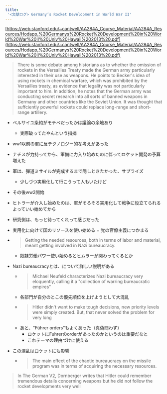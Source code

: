 ```yaml
---
title:
 '<文献ログ> Germany’s Rocket Development in World War II'
---
```


[https://web.stanford.edu/~cantwell/AA284A_Course_Material/AA284A_Resources/Hodapp,%20Germanys%20Rocket%20Development%20in%20World%20War%20II%20Univ%20Hawaii%202013%20.pdf](https://web.stanford.edu/~cantwell/AA284A_Course_Material/AA284A_Resources/Hodapp,%20Germanys%20Rocket%20Development%20in%20World%20War%20II%20Univ%20Hawaii%202013%20.pdf)

>  There is some debate among historians as to whether the omission of rockets in the Versailles Treaty made the German army particularly interested in their use as weapons.
>  He points to Becker's idea of using rockets in chemical warfare, which was prohibited by the Versailles treaty, as evidence that legality was not particularly important to him. In addition, he notes that the German army was conducting secret research into all sorts of banned weapons in Germany and other countries like the Soviet Union. It was thought that suffciently powerful rockets could replace long-range and short-range artillery.
- ベルサイユ条約がモチベだったかは議論の余地あり
    - 実際破ってたやんという指摘

- ww1以前の軍に反テクノロジー的な考えがあった

- ナチスが力持ってから、軍備に力入り始めたのに伴ってロケット開発の予算増えた
- 軍は、弾道ミサイルが完成するまで隠しときたかった、サプライズ
    - 少しづつ実用化して行こうって人もいたけど

- その後ww2開始
- ヒトラーが介入し始めたのは、軍がそろそろ実用化して戦争に役立てられるよっていい始めてから
- 研究側は、もっと待ってくれって感じだった

- 実用化に向けて国のリソースを使い始める = 党の官僚主義につかまる
- > Getting the needed resources, both in terms of labor and material, meant getting involved in Nazi bureaucracy.
    - 奴隷労働パワー使い始めるとヒムラーが関わってくるとか
- Nazi bureaucracyとは、について詳しい説明がある
    - > Michael Neufeld characterizes Nazi bureaucracy very eloquently, calling it a "collection of warring bureaucratic empires"
    - 各部門が自分のとこの優先順位を上げようとして大混乱
    - > Hitler didn't want to make tough decisions, new priority levels were simply created. But, that never solved the problem for very long
    - あと、"Führer orders"もよくあった（真偽問わず）
        - ロケットにFuhrerのorderがあったのかというのは重要だなと
        - これテーマの理由づけに使える
- この混乱はロケットにも影響
    - > The main effect of the chaotic bureaucracy on the missile program was in terms of acquiring the necessary resources.

> In The German V2, Dornberger writes that Hitler could remember tremendous details concerning weapons but he did not follow the rocket developments very well

